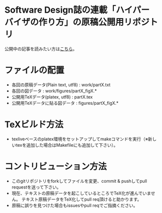 Software Design誌の連載「ハイパーバイザの作り方」の原稿公開用リポジトリ
==========================
公開中の記事を読みたい方は[こちら](http://syuu1228.github.io/howto_implement_hypervisor/)。

# ファイルの配置
- 各回の原稿データ(Plain text, utf8) : work/partX.txt
- 各回の図データ : work/figures/partX_figX.*
- 公開用TeXデータ(platex, utf8) : partX.tex
- 公開用TeXデータに貼る図データ : figures/partX_figX.*

# TeXビルド方法
- texliveベースのplatex環境をセットアップしてmakeコマンドを実行（※新しいtexを追加した場合はMakefileにも追加して下さい）。

# コントリビューション方法
- このgitリポジトリをforkしてファイルを変更、commit & pushしてpull requestを送って下さい。
- 現在、テキストの原稿データを起こしているところでTeX化が進んでいません。 テキスト原稿データをTeX化してpull req頂けると助かります。
- 原稿に誤りを見つけた場合もissuesやpull reqでご指摘ください。
